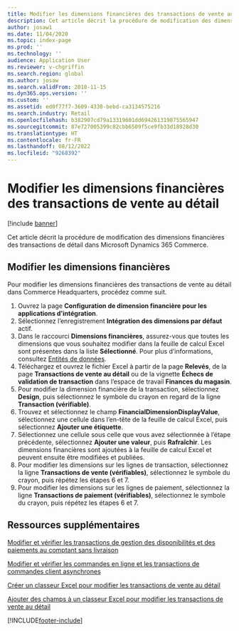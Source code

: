 ```yaml
---
title: Modifier les dimensions financières des transactions de vente au détail
description: Cet article décrit la procédure de modification des dimensions financières des transactions de détail dans Microsoft Dynamics 365 Commerce.
author: josaw1
ms.date: 11/04/2020
ms.topic: index-page
ms.prod: ''
ms.technology: ''
audience: Application User
ms.reviewer: v-chgriffin
ms.search.region: global
ms.author: josaw
ms.search.validFrom: 2018-11-15
ms.dyn365.ops.version: ''
ms.custom: ''
ms.assetid: ed0f77f7-3609-4330-bebd-ca3134575216
ms.search.industry: Retail
ms.openlocfilehash: b382907cd79a13319601dd694261319875565947
ms.sourcegitcommit: 87e727005399c82cbb6509f5ce9fb33d18928d30
ms.translationtype: HT
ms.contentlocale: fr-FR
ms.lasthandoff: 08/12/2022
ms.locfileid: "9268392"
---
```

# <a name="edit-financial-dimensions-for-retail-transactions"></a>Modifier les dimensions financières des transactions de vente au détail

[!include [banner](../includes/banner.md)]

Cet article décrit la procédure de modification des dimensions financières des transactions de détail dans Microsoft Dynamics 365 Commerce.

## <a name="edit-financial-dimensions"></a>Modifier les dimensions financières

Pour modifier les dimensions financières des transactions de vente au détail dans Commerce Headquarters, procédez comme suit.

1. Ouvrez la page **Configuration de dimension financière pour les applications d’intégration**.
1. Sélectionnez l’enregistrement **Intégration des dimensions par défaut** actif.
1. Dans le raccourci **Dimensions financières**, assurez-vous que toutes les dimensions que vous souhaitez modifier dans la feuille de calcul Excel sont présentes dans la liste **Sélectionné**. Pour plus d’informations, consultez [Entités de données](../fin-ops-core/dev-itpro/financial/financial-dimension-configuration-integration.md#data-entities).
1. Téléchargez et ouvrez le fichier Excel à partir de la page **Relevés**, de la page **Transactions de vente au détail** ou de la vignette **Échecs de validation de transaction** dans l’espace de travail **Finances du magasin**.
1. Pour modifier la dimension financière de la transaction, sélectionnez **Design**, puis sélectionnez le symbole du crayon en regard de la ligne **Transaction (vérifiable)**.
1. Trouvez et sélectionnez le champ **FinancialDimensionDisplayValue**, sélectionnez une cellule dans l’en-tête de la feuille de calcul Excel, puis sélectionnez **Ajouter une étiquette**.
1. Sélectionnez une cellule sous celle que vous avez sélectionnée à l’étape précédente, sélectionnez **Ajouter une valeur**, puis **Rafraîchir**. Les dimensions financières sont ajoutées à la feuille de calcul Excel et peuvent ensuite être modifiées et publiées.
1. Pour modifier les dimensions sur les lignes de transaction, sélectionnez la ligne **Transactions de vente (vérifiables)**, sélectionnez le symbole du crayon, puis répétez les étapes 6 et 7.
1. Pour modifier les dimensions sur les lignes de paiement, sélectionnez la ligne **Transactions de paiement (vérifiables)**, sélectionnez le symbole du crayon, puis répétez les étapes 6 et 7.

## <a name="additional-resources"></a>Ressources supplémentaires

[Modifier et vérifier les transactions de gestion des disponibilités et des paiements au comptant sans livraison](edit-cash-trans.md)

[Modifier et vérifier les commandes en ligne et les transactions de commandes client asynchrones](edit-order-trans.md)

[Créer un classeur Excel pour modifier les transactions de vente au détail](create-excel-edit.md)

[Ajouter des champs à un classeur Excel pour modifier les transactions de vente au détail](add-fields-excel.md)


[!INCLUDE[footer-include](../includes/footer-banner.md)]
